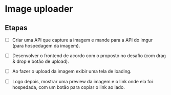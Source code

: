 # Image uploader

## Etapas
- [ ] Criar uma API que capture a imagem e mande para a API do imgur     
      (para hospedagem da imagem).
    
- [ ] Desenvolver o frontend de acordo com o proposto no desafio
      (com drag & drop e botão de upload).

- [ ] Ao fazer o upload da imagem exibir uma tela de loading.

- [ ] Logo depois, mostrar uma preview da imagem e o link onde 
      ela foi hospedada, com um botão para copiar o link ao lado. 
